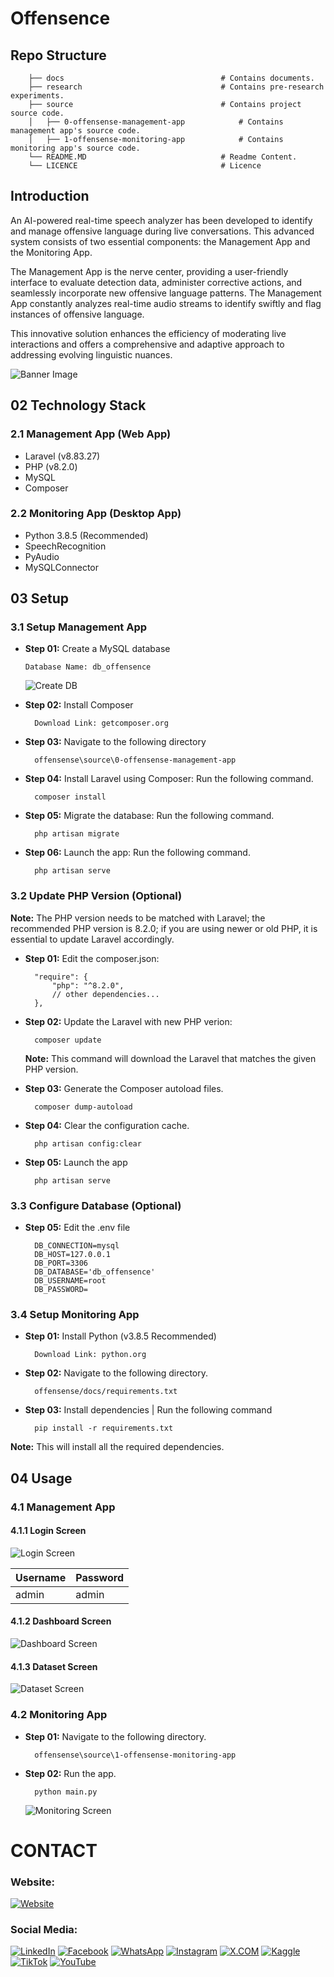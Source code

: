 # Offensence

## Repo Structure

```
    ├── docs                                   # Contains documents.
    ├── research                               # Contains pre-research experiments.
    ├── source                                 # Contains project source code.
    │   ├── 0-offensense-management-app            # Contains management app's source code.
    │   ├── 1-offensense-monitoring-app            # Contains monitoring app's source code.
    └── README.MD                              # Readme Content.
    └── LICENCE                                # Licence
```

## Introduction

An AI-powered real-time speech analyzer has been developed to identify and manage offensive language during live conversations. This advanced system consists of two essential components: the Management App and the Monitoring App. 

The Management App is the nerve center, providing a user-friendly interface to evaluate detection data, administer corrective actions, and seamlessly incorporate new offensive language patterns. The Management App constantly analyzes real-time audio streams to identify swiftly and flag instances of offensive language.  

This innovative solution enhances the efficiency of moderating live interactions and offers a comprehensive and adaptive approach to addressing evolving linguistic nuances. 

![Banner Image](docs/media/0-banner-image.png)

## 02 Technology Stack

### 2.1 Management App (Web App)

 - Laravel (v8.83.27)
 - PHP (v8.2.0)
 - MySQL
 - Composer

### 2.2 Monitoring App (Desktop App)

 - Python 3.8.5 (Recommended)
 - SpeechRecognition
 - PyAudio
 - MySQLConnector


## 03 Setup

### 3.1 Setup Management App

- **Step 01:** Create a MySQL database

  ```
  Database Name: db_offensence
  ```
  
  ![Create DB](docs/media/1-create-db.png)

- **Step 02:** Install Composer

  ```
    Download Link: getcomposer.org
  ```

- **Step 03:** Navigate to the following directory

  ```
    offensense\source\0-offensense-management-app
  ```

- **Step 04:** Install Laravel using Composer: Run the following command.

  ```
    composer install
  ```


- **Step 05:** Migrate the database: Run the following command.

  ```
    php artisan migrate
  ```

- **Step 06:** Launch the app: Run the following command.

  ```
    php artisan serve
  ```

### 3.2 Update PHP Version (Optional)

**Note:** The PHP version needs to be matched with Laravel; the recommended PHP version is 8.2.0; if you are using newer or old PHP, it is essential to update Laravel accordingly. 

- **Step 01:** Edit the composer.json: 

  ```
    "require": {
        "php": "^8.2.0",
        // other dependencies...
    },
  ```

- **Step 02:** Update the Laravel with new PHP verion:  

  ```
    composer update
  ```
  **Note:** This command will download the Laravel that matches the given PHP version.

- **Step 03:** Generate the Composer autoload files.

  ```
    composer dump-autoload
  ```

- **Step 04:** Clear the configuration cache.

  ```
    php artisan config:clear
  ```

- **Step 05:** Launch the app

  ```
    php artisan serve
  ```

### 3.3 Configure Database (Optional)

- **Step 05:** Edit the .env file

  ```
    DB_CONNECTION=mysql
    DB_HOST=127.0.0.1
    DB_PORT=3306
    DB_DATABASE='db_offensence'
    DB_USERNAME=root
    DB_PASSWORD=
  ```

### 3.4 Setup Monitoring App

- **Step 01:** Install Python (v3.8.5 Recommended)

  ```
    Download Link: python.org
  ```

- **Step 02:** Navigate to the following directory.

  ```
    offensense/docs/requirements.txt
  ```

- **Step 03:** Install dependencies | Run the following command

  ```
    pip install -r requirements.txt
  ```

 **Note:** This will install all the required dependencies.

## 04 Usage

### 4.1 Management App

#### 4.1.1 Login Screen

  ![Login Screen](docs/media/2-login-page.png)


| Username | Password |
|----------|----------|
| admin    | admin    |


#### 4.1.2 Dashboard Screen
  
  ![Dashboard Screen](docs/media/3-dashboard.png)


#### 4.1.3 Dataset Screen
  
  ![Dataset Screen](docs/media/4-dataset.png)

### 4.2 Monitoring App

- **Step 01:** Navigate to the following directory.

  ```
    offensense\source\1-offensense-monitoring-app
  ```


- **Step 02:** Run the app.

  ```
    python main.py
  ```

  ![Monitoring Screen](docs/media/5-monitoring-app.png)


# CONTACT

### Website: 

[![Website](https://img.shields.io/badge/Website%3A%20www.gunarakulan.info-%23E01E5A?style=flat&logo=realm&logoColor=white)](http://www.gunarakulan.info)

### Social Media:

[![LinkedIn](https://img.shields.io/badge/-LinkedIn-0A66C2?style=for-the-badge&logo=linkedin&logoColor=white)](https://www.linkedin.com/in/gunarakulangunaretnam)
[![Facebook](https://img.shields.io/badge/-Facebook-196dcc?style=for-the-badge&logo=facebook&logoColor=white)](https://www.facebook.com/gunarakulangunaretnam)
[![WhatsApp](https://img.shields.io/badge/-WhatsApp-07a647?style=for-the-badge&logo=whatsapp&logoColor=white)](https://wa.me/94740001141?text=WhatsApp%3A%20%2B9740001141)
[![Instagram](https://img.shields.io/badge/-Instagram-bd3651?style=for-the-badge&logo=instagram&logoColor=white)](https://www.instagram.com/gunarakulangunaretnam)
[![X.COM](https://img.shields.io/badge/-X.COM-0066ff?style=for-the-badge&logo=x&logoColor=white)](https://x.com/gunarakulangr)
[![Kaggle](https://img.shields.io/badge/-Kaggle-3295bd?style=for-the-badge&logo=kaggle&logoColor=white)](https://www.kaggle.com/gunarakulangr)
[![TikTok](https://img.shields.io/badge/-TikTok-579ea3?style=for-the-badge&logo=tiktok&logoColor=white)](https://www.tiktok.com/@gunarakulangunaretnam)
[![YouTube](https://img.shields.io/badge/-YouTube-a82121?style=for-the-badge&logo=youtube&logoColor=white)](https://www.youtube.com/channel/UCjMOdgHFAjAdBKiqV8y2Tww)
